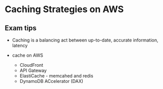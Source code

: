 # Caching Strategies on AWS

## Exam tips

- Caching is a balancing act between up-to-date, accurate information, latency

- cache on AWS
  - CloudFront
  - API Gateway
  - ElastiCache - memcahed and redis
  - DynamoDB ACcelerator (DAX)
